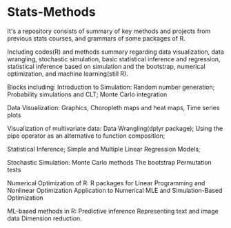 # Stats-Methods

It's a repository consists of summary of key methods and projects from previous stats courses, and grammars of some packages of R.

Including codes(R) and methods summary regarding data visualization, data wrangling, stochastic simulation, basic statistical inference and regression, statistical inference based on simulation and the bootstrap, numerical optimization, and machine learning(still R).

Blocks including: 
Introduction to Simulation: Random number generation; Probability simulations and CLT; Monte Carlo integration

Data Visualization:
Graphics, Choropleth maps and heat maps, Time series plots

Visualization of multivariate data:
Data Wrangling(dplyr package); Using the pipe operator as an alternative to function composition; 

Statistical Inference; Simple and Multiple Linear Regression Models; 

Stochastic Simulation:
Monte Carlo methods
The bootstrap
Permutation tests

Numerical Optimization of R:
R packages for Linear Programming and Nonlinear Optimization
Application to Numerical MLE and Simulation-Based Optimization

ML-based methods in R:
Predictive inference
Representing text and image data
Dimension reduction.
